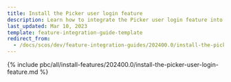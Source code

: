 ```yaml
---
title: Install the Picker user login feature
description: Learn how to integrate the Picker user login feature into your project
last_updated: Mar 10, 2023
template: feature-integration-guide-template
redirect_from:
  - /docs/scos/dev/feature-integration-guides/202400.0/install-the-picker-user-login-feature.html
---
```


{% include pbc/all/install-features/202400.0/install-the-picker-user-login-feature.md %} <!-- To edit, see /_includes/pbc/all/install-features/202400.0/install-the-warehouse-picking-feature.md -->
